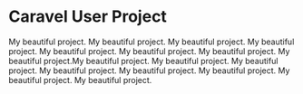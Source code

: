 # Caravel User Project

My beautiful project.
My beautiful project.
My beautiful project.
My beautiful project.
My beautiful project.
My beautiful project.
My beautiful project.
My beautiful project.My beautiful project.
My beautiful project.
My beautiful project.
My beautiful project.
My beautiful project.
My beautiful project.
My beautiful project.
My beautiful project.

